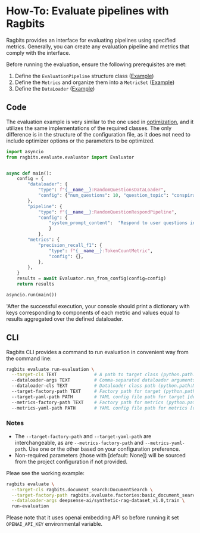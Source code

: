 # How-To: Evaluate pipelines with Ragbits

Ragbits provides an interface for evaluating pipelines using specified metrics. Generally, you can create any evaluation pipeline and metrics that comply with the interface.

Before running the evaluation, ensure the following prerequisites are met:

1. Define the `EvaluationPipeline` structure class ([Example](optimize.md#define-the-optimized-pipeline-structure))
2. Define the `Metrics` and organize them into a `MetricSet` ([Example](optimize.md#define-the-metrics))
3. Define the `DataLoader` ([Example](optimize.md#define-the-data-loader))


## Code

The evaluation example is very similar to the one used in [optimization](optimize.md), and it utilizes the same implementations of the required classes.
The only difference is in the structure of the configuration file, as it does not need to include optimizer options or the parameters to be optimized.

```python
import asyncio
from ragbits.evaluate.evaluator import Evaluator


async def main():
    config = {
        "dataloader": {
            "type": f"{__name__}:RandomQuestionsDataLoader",
            "config": {"num_questions": 10, "question_topic": "conspiracy theories"},
        },
        "pipeline": {
            "type": f"{__name__}:RandomQuestionRespondPipeline",
            "config": {
                "system_prompt_content":  "Respond to user questions in as few words as possible"
                }
            },
        "metrics": {
            "precision_recall_f1": {
                "type": f"{__name__}:TokenCountMetric",
                "config": {},
            },
        },
    }
    results = await Evaluator.run_from_config(config=config)
    return results

asyncio.run(main())
```
'After the successful execution, your console should print a dictionary with keys corresponding to components of each metric and values
equal to results aggregated over the defined dataloader.


## CLI


Ragbits CLI provides a command to run evaluation in convenient way from the command line:


```bash
ragbits evaluate run-evaluation \
  --target-cls TEXT              # A path to target class (python.path:ModuleName) [required] \
  --dataloader-args TEXT         # Comma-separated dataloader arguments [required] \
  --dataloader-cls TEXT          # Dataloader class path (python.path:ModuleName) [default: None] \
  --target-factory-path TEXT     # Factory path for target (python.path:function_name) [default: None] \
  --target-yaml-path PATH        # YAML config file path for target [default: None] \
  --metrics-factory-path TEXT    # Factory path for metrics (python.path:function_name) [default: None] \
  --metrics-yaml-path PATH       # YAML config file path for metrics [default: None] \
```

### Notes

* The `--target-factory-path` and `--target-yaml-path` are interchangeable, as are `--metrics-factory-path` and `--metrics-yaml-path`.
Use one or the other based on your configuration preference.
* Non-required parameters (those with [default: None]) will be sourced from the project configuration if not provided.


Pleae see the working example:

```bash
ragbits evaluate \
  --target-cls ragbits.document_search:DocumentSearch \
  --target-factory-path ragbits.evaluate.factories:basic_document_search_factory \
  --dataloader-args deepsense-ai/synthetic-rag-dataset_v1.0,train \
  run-evaluation
```

Please note that it uses openai embedding API so before running it set `OPENAI_API_KEY` environmental variable.